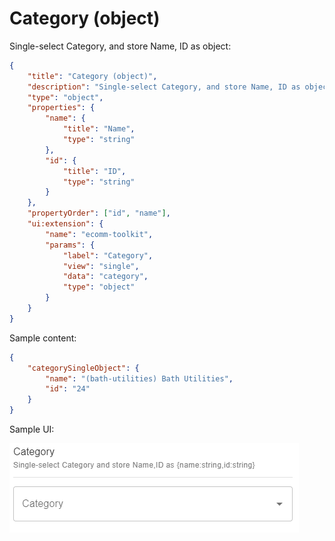 # Category (object)

Single-select Category, and store Name, ID as object:

```json
{
	"title": "Category (object)",
	"description": "Single-select Category, and store Name, ID as object",
	"type": "object",
	"properties": {
		"name": {
			"title": "Name",
			"type": "string"
		},
		"id": {
			"title": "ID",
			"type": "string"
		}
	},
	"propertyOrder": ["id", "name"],
	"ui:extension": {
		"name": "ecomm-toolkit",
		"params": {
			"label": "Category",
			"view": "single",
			"data": "category",
			"type": "object"
		}
	}
}
```

Sample content:

```json
{
	"categorySingleObject": {
		"name": "(bath-utilities) Bath Utilities",
		"id": "24"
	}
}
```

Sample UI:

![Sample UI](../../media/category-object.png)
